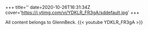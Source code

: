 +++
title=''
date=2020-10-26T16:31:34Z
cover='https://i.ytimg.com/vi/YDKLR_FR3gA/sddefault.jpg'
+++

All content belongs to GlennBeck.
{{< youtube YDKLR_FR3gA >}}
